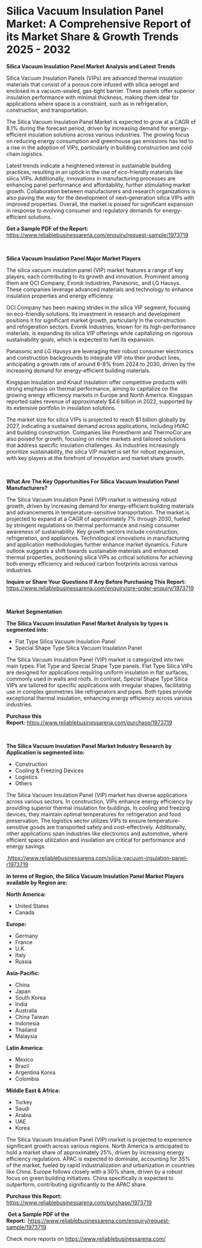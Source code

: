 <p><h1>Silica Vacuum Insulation Panel Market: A Comprehensive Report of its Market Share & Growth Trends 2025 - 2032</h1></p><p><strong>Silica Vacuum Insulation Panel Market Analysis and Latest Trends</strong></p>
<p><p>Silica Vacuum Insulation Panels (VIPs) are advanced thermal insulation materials that consist of a porous core infused with silica aerogel and enclosed in a vacuum-sealed, gas-tight barrier. These panels offer superior insulation performance with minimal thickness, making them ideal for applications where space is a constraint, such as in refrigeration, construction, and transportation.</p><p>The Silica Vacuum Insulation Panel Market is expected to grow at a CAGR of 8.1% during the forecast period, driven by increasing demand for energy-efficient insulation solutions across various industries. The growing focus on reducing energy consumption and greenhouse gas emissions has led to a rise in the adoption of VIPs, particularly in building construction and cold chain logistics.</p><p>Latest trends indicate a heightened interest in sustainable building practices, resulting in an uptick in the use of eco-friendly materials like silica VIPs. Additionally, innovations in manufacturing processes are enhancing panel performance and affordability, further stimulating market growth. Collaboration between manufacturers and research organizations is also paving the way for the development of next-generation silica VIPs with improved properties. Overall, the market is poised for significant expansion in response to evolving consumer and regulatory demands for energy-efficient solutions.</p></p>
<p><strong>Get a Sample PDF of the Report:&nbsp;</strong> <a href="https://www.reliablebusinessarena.com/enquiry/request-sample/1973719?utm_campaign=3531&utm_medium=2&utm_source=Github&utm_content=ia&utm_term=03042025&utm_id=silica-vacuum-insulation-panel">https://www.reliablebusinessarena.com/enquiry/request-sample/1973719</a></p>
<p>&nbsp;</p>
<p><strong>Silica Vacuum Insulation Panel Major Market Players</strong></p>
<p><p>The silica vacuum insulation panel (VIP) market features a range of key players, each contributing to its growth and innovation. Prominent among them are OCI Company, Evonik Industries, Panasonic, and LG Hausys. These companies leverage advanced materials and technology to enhance insulation properties and energy efficiency.</p><p>OCI Company has been making strides in the silica VIP segment, focusing on eco-friendly solutions. Its investment in research and development positions it for significant market growth, particularly in the construction and refrigeration sectors. Evonik Industries, known for its high-performance materials, is expanding its silica VIP offerings while capitalizing on rigorous sustainability goals, which is expected to fuel its expansion.</p><p>Panasonic and LG Hausys are leveraging their robust consumer electronics and construction backgrounds to integrate VIP into their product lines, anticipating a growth rate of around 6-8% from 2024 to 2030, driven by the increasing demand for energy-efficient building materials.</p><p>Kingspan Insulation and Knauf Insulation offer competitive products with strong emphasis on thermal performance, aiming to capitalize on the growing energy efficiency markets in Europe and North America. Kingspan reported sales revenue of approximately $4.6 billion in 2022, supported by its extensive portfolio in insulation solutions.</p><p>The market size for silica VIPs is projected to reach $1 billion globally by 2027, indicating a sustained demand across applications, including HVAC and building construction. Companies like Porextherm and ThermoCor are also poised for growth, focusing on niche markets and tailored solutions that address specific insulation challenges. As industries increasingly prioritize sustainability, the silica VIP market is set for robust expansion, with key players at the forefront of innovation and market share growth.</p></p>
<p>&nbsp;</p>
<p><strong>What Are The Key Opportunities For Silica Vacuum Insulation Panel Manufacturers?</strong></p>
<p><p>The Silica Vacuum Insulation Panel (VIP) market is witnessing robust growth, driven by increasing demand for energy-efficient building materials and advancements in temperature-sensitive transportation. The market is projected to expand at a CAGR of approximately 7% through 2030, fueled by stringent regulations on thermal performance and rising consumer awareness of sustainability. Key growth sectors include construction, refrigeration, and appliances. Technological innovations in manufacturing and application methodologies further enhance market dynamics. Future outlook suggests a shift towards sustainable materials and enhanced thermal properties, positioning silica VIPs as critical solutions for achieving both energy efficiency and reduced carbon footprints across various industries.</p></p>
<p><strong>Inquire or Share Your Questions If Any Before Purchasing This Report:</strong> <a href="https://www.reliablebusinessarena.com/enquiry/pre-order-enquiry/1973719?utm_campaign=3531&utm_medium=2&utm_source=Github&utm_content=ia&utm_term=03042025&utm_id=silica-vacuum-insulation-panel">https://www.reliablebusinessarena.com/enquiry/pre-order-enquiry/1973719</a></p>
<p>&nbsp;</p>
<p><strong>Market Segmentation</strong></p>
<p><strong>The Silica Vacuum Insulation Panel Market Analysis by types is segmented into:</strong></p>
<p><ul><li>Flat Type Silica Vacuum Insulation Panel</li><li>Special Shape Type Silica Vacuum Insulation Panel</li></ul></p>
<p><p>The Silica Vacuum Insulation Panel (VIP) market is categorized into two main types: Flat Type and Special Shape Type panels. Flat Type Silica VIPs are designed for applications requiring uniform insulation in flat surfaces, commonly used in walls and roofs. In contrast, Special Shape Type Silica VIPs are tailored for specific applications with irregular shapes, facilitating use in complex geometries like refrigerators and pipes. Both types provide exceptional thermal insulation, enhancing energy efficiency across various industries.</p></p>
<p><strong>Purchase this Report:&nbsp;</strong><a href="https://www.reliablebusinessarena.com/purchase/1973719?utm_campaign=3531&utm_medium=2&utm_source=Github&utm_content=ia&utm_term=03042025&utm_id=silica-vacuum-insulation-panel">https://www.reliablebusinessarena.com/purchase/1973719</a></p>
<p>&nbsp;</p>
<p><strong>The Silica Vacuum Insulation Panel Market Industry Research by Application is segmented into:</strong></p>
<p><ul><li>Construction</li><li>Cooling & Freezing Devices</li><li>Logistics</li><li>Others</li></ul></p>
<p><p>The Silica Vacuum Insulation Panel (VIP) market has diverse applications across various sectors. In construction, VIPs enhance energy efficiency by providing superior thermal insulation for buildings. In cooling and freezing devices, they maintain optimal temperatures for refrigeration and food preservation. The logistics sector utilizes VIPs to ensure temperature-sensitive goods are transported safely and cost-effectively. Additionally, other applications span industries like electronics and automotive, where efficient space utilization and insulation are critical for performance and energy savings.</p></p>
<p><a href="https://www.reliablebusinessarena.com/silica-vacuum-insulation-panel-r1973719?utm_campaign=3531&utm_medium=2&utm_source=Github&utm_content=ia&utm_term=03042025&utm_id=silica-vacuum-insulation-panel">&nbsp;https://www.reliablebusinessarena.com/silica-vacuum-insulation-panel-r1973719</a></p>
<p><strong>In terms of Region, the Silica Vacuum Insulation Panel Market Players available by Region are:</strong></p>
<p>
    <p> <strong> North America: </strong>
        <ul>
            <li>United States</li>
            <li>Canada</li>
        </ul>
        </p> 
    <p> <strong> Europe: </strong>
        <ul>
            <li>Germany</li>
            <li>France</li>
            <li>U.K.</li>
            <li>Italy</li>
            <li>Russia</li>
        </ul>
        </p> 
    <p> <strong> Asia-Pacific: </strong>
        <ul>
            <li>China</li>
            <li>Japan</li>
            <li>South Korea</li>
            <li>India</li>
            <li>Australia</li>
            <li>China Taiwan</li>
            <li>Indonesia</li>
            <li>Thailand</li>
            <li>Malaysia</li>
        </ul>
        </p> 
    <p> <strong> Latin America: </strong>
        <ul>
            <li>Mexico</li>
            <li>Brazil</li>
            <li>Argentina Korea</li>
            <li>Colombia</li>
        </ul>
        </p> 
    <p> <strong> Middle East & Africa: </strong>
        <ul>
            <li>Turkey</li>
            <li>Saudi</li>
            <li>Arabia</li>
            <li>UAE</li>
            <li>Korea</li>
        </ul>
    </p>
    </p>
<p><p>The Silica Vacuum Insulation Panel (VIP) market is projected to experience significant growth across various regions. North America is anticipated to hold a market share of approximately 25%, driven by increasing energy efficiency regulations. APAC is expected to dominate, accounting for 35% of the market, fueled by rapid industrialization and urbanization in countries like China. Europe follows closely with a 30% share, driven by a robust focus on green building initiatives. China specifically is expected to outperform, contributing significantly to the APAC share.</p></p>
<p><strong>Purchase this Report: </strong><a href="https://www.reliablebusinessarena.com/purchase/1973719?utm_campaign=3531&utm_medium=2&utm_source=Github&utm_content=ia&utm_term=03042025&utm_id=silica-vacuum-insulation-panel">https://www.reliablebusinessarena.com/purchase/1973719</a></p>
<p>&nbsp;<strong>Get a Sample PDF of the Report:&nbsp;&nbsp;</strong><a href="https://www.reliablebusinessarena.com/enquiry/request-sample/1973719?utm_campaign=3531&utm_medium=2&utm_source=Github&utm_content=ia&utm_term=03042025&utm_id=silica-vacuum-insulation-panel">https://www.reliablebusinessarena.com/enquiry/request-sample/1973719</a></p>
<p><strong></strong></p>
<p>Check more reports on <a href="https://www.reliablebusinessarena.com/?utm_campaign=3531&utm_medium=2&utm_source=Github&utm_content=ia&utm_term=03042025&utm_id=silica-vacuum-insulation-panel">https://www.reliablebusinessarena.com/</a></p>